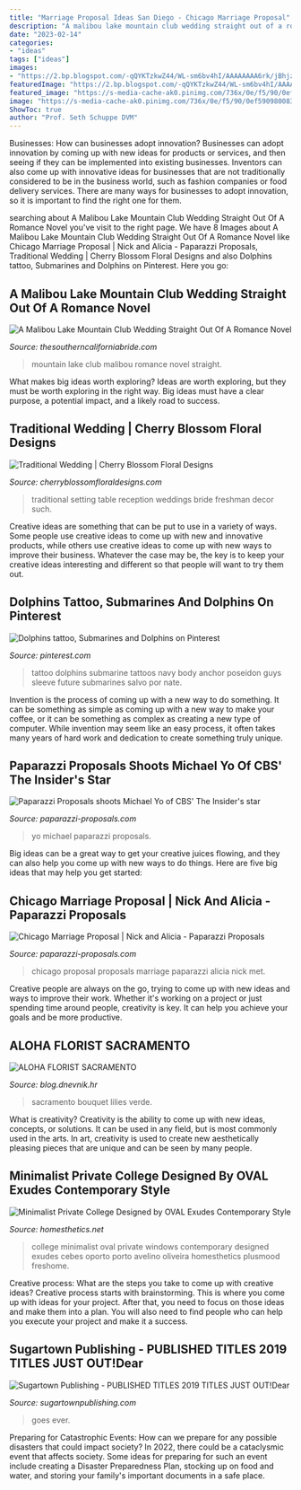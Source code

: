 ```yaml
---
title: "Marriage Proposal Ideas San Diego - Chicago Marriage Proposal"
description: "A malibou lake mountain club wedding straight out of a romance novel"
date: "2023-02-14"
categories:
- "ideas"
tags: ["ideas"]
images:
- "https://2.bp.blogspot.com/-qQYKTzkwZ44/WL-sm6bv4hI/AAAAAAAA6rk/jBhjzABXdPwCOBWVcB_EblVoIOQwdsuIQCLcB/s1600/MollyLichtenPhotography_Wedding-47.jpg"
featuredImage: "https://2.bp.blogspot.com/-qQYKTzkwZ44/WL-sm6bv4hI/AAAAAAAA6rk/jBhjzABXdPwCOBWVcB_EblVoIOQwdsuIQCLcB/s1600/MollyLichtenPhotography_Wedding-47.jpg"
featured_image: "https://s-media-cache-ak0.pinimg.com/736x/0e/f5/90/0ef590980083be393e02197e647a277c.jpg"
image: "https://s-media-cache-ak0.pinimg.com/736x/0e/f5/90/0ef590980083be393e02197e647a277c.jpg"
ShowToc: true
author: "Prof. Seth Schuppe DVM"
---
```



Businesses: How can businesses adopt innovation?
Businesses can adopt innovation by coming up with new ideas for products or services, and then seeing if they can be implemented into existing businesses. Inventors can also come up with innovative ideas for businesses that are not traditionally considered to be in the business world, such as fashion companies or food delivery services. There are many ways for businesses to adopt innovation, so it is important to find the right one for them.

	

		
searching about A Malibou Lake Mountain Club Wedding Straight Out Of A Romance Novel you've visit to the right page. We have 8 Images about A Malibou Lake Mountain Club Wedding Straight Out Of A Romance Novel like Chicago Marriage Proposal | Nick and Alicia - Paparazzi Proposals, Traditional Wedding | Cherry Blossom Floral Designs and also Dolphins tattoo, Submarines and Dolphins on Pinterest. Here you go:
		
    
## A Malibou Lake Mountain Club Wedding Straight Out Of A Romance Novel

<img loading=lazy src="https://2.bp.blogspot.com/-qQYKTzkwZ44/WL-sm6bv4hI/AAAAAAAA6rk/jBhjzABXdPwCOBWVcB_EblVoIOQwdsuIQCLcB/s1600/MollyLichtenPhotography_Wedding-47.jpg" onerror="this.onerror=null;this.src='https://tse2.mm.bing.net/th?id=OIP.UEXL54ICtTJbt4mD-Vtn7gHaE8&amp;pid=15.1';" alt="A Malibou Lake Mountain Club Wedding Straight Out Of A Romance Novel">

_Source: thesoutherncaliforniabride.com_

>mountain lake club malibou romance novel straight. 

	

What makes big ideas worth exploring?
Ideas are worth exploring, but they must be worth exploring in the right way. Big ideas must have a clear purpose, a potential impact, and a likely road to success.

    
## Traditional Wedding | Cherry Blossom Floral Designs

<img loading=lazy src="http://cherryblossomfloraldesigns.com/images/reception/traditional/traditional-wedding-table-setting-1.jpg" onerror="this.onerror=null;this.src='https://tse3.mm.bing.net/th?id=OIP.St8Iy6V-8ByhPsmMHv7eXAHaE7&amp;pid=15.1';" alt="Traditional Wedding | Cherry Blossom Floral Designs">

_Source: cherryblossomfloraldesigns.com_

>traditional setting table reception weddings bride freshman decor such. 

	

Creative ideas are something that can be put to use in a variety of ways. Some people use creative ideas to come up with new and innovative products, while others use creative ideas to come up with new ways to improve their business. Whatever the case may be, the key is to keep your creative ideas interesting and different so that people will want to try them out.

    
## Dolphins Tattoo, Submarines And Dolphins On Pinterest

<img loading=lazy src="https://s-media-cache-ak0.pinimg.com/736x/0e/f5/90/0ef590980083be393e02197e647a277c.jpg" onerror="this.onerror=null;this.src='https://tse1.mm.bing.net/th?id=OIP.y1-XyDKIKdGP709cIrKyKAHaNK&amp;pid=15.1';" alt="Dolphins tattoo, Submarines and Dolphins on Pinterest">

_Source: pinterest.com_

>tattoo dolphins submarine tattoos navy body anchor poseidon guys sleeve future submarines salvo por nate. 

	

Invention is the process of coming up with a new way to do something. It can be something as simple as coming up with a new way to make your coffee, or it can be something as complex as creating a new type of computer. While invention may seem like an easy process, it often takes many years of hard work and dedication to create something truly unique.

    
## Paparazzi Proposals Shoots Michael Yo Of CBS&#039; The Insider&#039;s Star

<img loading=lazy src="https://www.paparazzi-proposals.com/uploads/2015/07/Los-Angeles-Celeberty-Proposal-Photography-Michael-Yo-15.jpg" onerror="this.onerror=null;this.src='https://tse1.mm.bing.net/th?id=OIP.x93WvYgglaAgV8ZpYY1gqgHaLG&amp;pid=15.1';" alt="Paparazzi Proposals shoots Michael Yo of CBS&#039; The Insider&#039;s star">

_Source: paparazzi-proposals.com_

>yo michael paparazzi proposals. 

	

Big ideas can be a great way to get your creative juices flowing, and they can also help you come up with new ways to do things. Here are five big ideas that may help you get started: 

    
## Chicago Marriage Proposal | Nick And Alicia - Paparazzi Proposals

<img loading=lazy src="http://www.paparazzi-proposals.com/uploads/2015/12/Chicago-Proposal-Photography-Nicholas-13.jpg" onerror="this.onerror=null;this.src='https://tse4.mm.bing.net/th?id=OIP.SW8PtU2JX0YsWoquaB7ZeQHaE8&amp;pid=15.1';" alt="Chicago Marriage Proposal | Nick and Alicia - Paparazzi Proposals">

_Source: paparazzi-proposals.com_

>chicago proposal proposals marriage paparazzi alicia nick met. 

	

Creative people are always on the go, trying to come up with new ideas and ways to improve their work. Whether it's working on a project or just spending time around people, creativity is key. It can help you achieve your goals and be more productive.

    
## ALOHA FLORIST SACRAMENTO

<img loading=lazy src="http://bit.ly/pAl5SM" onerror="this.onerror=null;this.src='https://tse1.mm.bing.net/th?id=OIP.lycazRfQW6FxEP2T95zNpQHaE8&amp;pid=15.1';" alt="ALOHA FLORIST SACRAMENTO">

_Source: blog.dnevnik.hr_

>sacramento bouquet lilies verde. 

	

What is creativity?
Creativity is the ability to come up with new ideas, concepts, or solutions. It can be used in any field, but is most commonly used in the arts. In art, creativity is used to create new aesthetically pleasing pieces that are unique and can be seen by many people.

    
## Minimalist Private College Designed By OVAL Exudes Contemporary Style

<img loading=lazy src="https://cdn.homesthetics.net/wp-content/uploads/2013/12/Minimalist-Private-College-Designed-by-OVAL-Exudes-Contemporary-Style-in-Porto-homesthetics-40.jpg" onerror="this.onerror=null;this.src='https://tse2.mm.bing.net/th?id=OIP.9WeNbyIt-sqkTg9gaDuq3wHaE8&amp;pid=15.1';" alt="Minimalist Private College Designed by OVAL Exudes Contemporary Style">

_Source: homesthetics.net_

>college minimalist oval private windows contemporary designed exudes cebes oporto porto avelino oliveira homesthetics plusmood freshome. 

	

Creative process: What are the steps you take to come up with creative ideas?
Creative process starts with brainstorming. This is where you come up with ideas for your project. After that, you need to focus on those ideas and make them into a plan. You will also need to find people who can help you execute your project and make it a success.

    
## Sugartown Publishing - PUBLISHED TITLES 2019 TITLES JUST OUT!﻿Dear

<img loading=lazy src="http://sugartownpublishing.com/yahoo_site_admin/assets/images/Doing_Time_with_Nehru_175_dpi.232102418_std.jpg" onerror="this.onerror=null;this.src='https://tse2.mm.bing.net/th?id=OIP.Uha-xZp0tROZ1qWy7tHW7AHaKq&amp;pid=15.1';" alt="Sugartown Publishing - PUBLISHED TITLES 2019 TITLES JUST OUT!﻿Dear">

_Source: sugartownpublishing.com_

>goes ever. 

	

Preparing for Catastrophic Events: How can we prepare for any possible disasters that could impact society?
In 2022, there could be a cataclysmic event that affects society. Some ideas for preparing for such an event include creating a Disaster Preparedness Plan, stocking up on food and water, and storing your family's important documents in a safe place.

